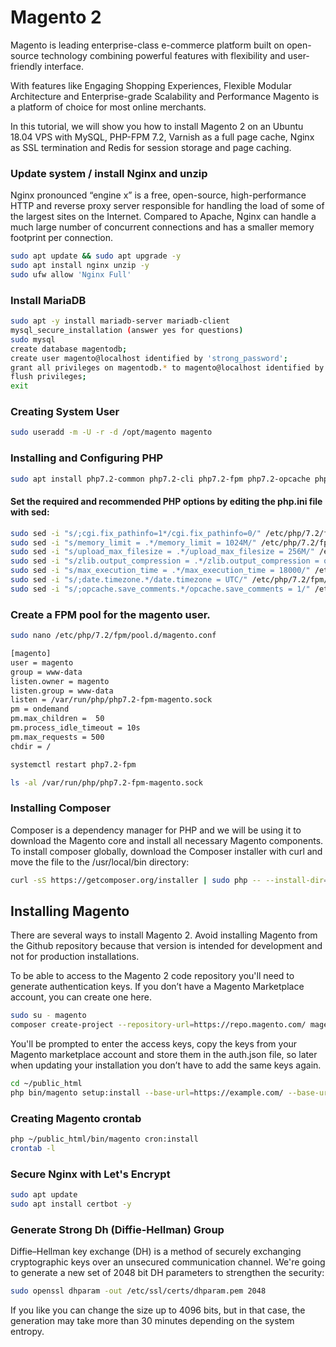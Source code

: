 # Magento 2

Magento is leading enterprise-class e-commerce platform built on open-source technology combining powerful features with flexibility and user-friendly interface.

With features like Engaging Shopping Experiences, Flexible Modular Architecture and Enterprise-grade Scalability and Performance Magento is a platform of choice for most online merchants.

In this tutorial, we will show you how to install Magento 2 on an Ubuntu 18.04 VPS with MySQL, PHP-FPM 7.2, Varnish as a full page cache, Nginx as SSL termination and Redis for session storage and page caching.

### Update system / install Nginx and unzip
Nginx pronounced “engine x” is a free, open-source, high-performance HTTP and reverse proxy server responsible for handling the load of some of the largest sites on the Internet. Compared to Apache, Nginx can handle a much large number of concurrent connections and has a smaller memory footprint per connection.
```bash
sudo apt update && sudo apt upgrade -y
sudo apt install nginx unzip -y
sudo ufw allow 'Nginx Full'
```
### Install MariaDB
```bash
sudo apt -y install mariadb-server mariadb-client
mysql_secure_installation (answer yes for questions)
sudo mysql
create database magentodb;
create user magento@localhost identified by 'strong_password';
grant all privileges on magentodb.* to magento@localhost identified by 'strong_password';
flush privileges;
exit
```
### Creating System User
```bash
sudo useradd -m -U -r -d /opt/magento magento
```
### Installing and Configuring PHP
```bash
sudo apt install php7.2-common php7.2-cli php7.2-fpm php7.2-opcache php7.2-gd php7.2-mysql php7.2-curl php7.2-intl php7.2-xsl php7.2-mbstring php7.2-zip php7.2-bcmath php7.2-soap
```
#### Set the required and recommended PHP options by editing the php.ini file with sed:
```bash
sudo sed -i "s/;cgi.fix_pathinfo=1*/cgi.fix_pathinfo=0/" /etc/php/7.2/fpm/php.ini
sudo sed -i "s/memory_limit = .*/memory_limit = 1024M/" /etc/php/7.2/fpm/php.ini
sudo sed -i "s/upload_max_filesize = .*/upload_max_filesize = 256M/" /etc/php/7.2/fpm/php.ini
sudo sed -i "s/zlib.output_compression = .*/zlib.output_compression = on/" /etc/php/7.2/fpm/php.ini
sudo sed -i "s/max_execution_time = .*/max_execution_time = 18000/" /etc/php/7.2/fpm/php.ini
sudo sed -i "s/;date.timezone.*/date.timezone = UTC/" /etc/php/7.2/fpm/php.ini
sudo sed -i "s/;opcache.save_comments.*/opcache.save_comments = 1/" /etc/php/7.2/fpm/php.ini
```
### Create a FPM pool for the magento user.
```bash
sudo nano /etc/php/7.2/fpm/pool.d/magento.conf
```
```bash
[magento]
user = magento
group = www-data
listen.owner = magento
listen.group = www-data
listen = /var/run/php/php7.2-fpm-magento.sock
pm = ondemand
pm.max_children =  50
pm.process_idle_timeout = 10s
pm.max_requests = 500
chdir = /
```
```bash
systemctl restart php7.2-fpm
```
```bash
ls -al /var/run/php/php7.2-fpm-magento.sock
```
### Installing Composer
Composer is a dependency manager for PHP and we will be using it to download the Magento core and install all necessary Magento components. To install composer globally, download the Composer installer with curl and move the file to the /usr/local/bin directory:
```bash
curl -sS https://getcomposer.org/installer | sudo php -- --install-dir=/usr/local/bin --filename=composer
```
## Installing Magento
There are several ways to install Magento 2. Avoid installing Magento from the Github repository because that version is intended for development and not for production installations.

To be able to access to the Magento 2 code repository you'll need to generate authentication keys. If you don’t have a Magento Marketplace account, you can create one here.
```bash
sudo su - magento
composer create-project --repository-url=https://repo.magento.com/ magento/project-community-edition /opt/magento/public_html
```
You'll be prompted to enter the access keys, copy the keys from your Magento marketplace account and store them in the auth.json file, so later when updating your installation you don’t have to add the same keys again.
```bash
cd ~/public_html
php bin/magento setup:install --base-url=https://example.com/ --base-url-secure=https://example.com/ --admin-firstname="John" --admin-lastname="Doe" --admin-email="john@example.com" --admin-user="john" --admin-password="strong_password" --db-name="magentodb" --db-host="localhost" --db-user="magento" --currency=USD --timezone=America/Chicago --use-rewrites=1 --db-password="strong_password"
```
### Creating Magento crontab
```bash
php ~/public_html/bin/magento cron:install
crontab -l
```
### Secure Nginx with Let's Encrypt
```bash
sudo apt update
sudo apt install certbot -y
```
### Generate Strong Dh (Diffie-Hellman) Group
Diffie–Hellman key exchange (DH) is a method of securely exchanging cryptographic keys over an unsecured communication channel. We're going to generate a new set of 2048 bit DH parameters to strengthen the security:
```bash
sudo openssl dhparam -out /etc/ssl/certs/dhparam.pem 2048
```
If you like you can change the size up to 4096 bits, but in that case, the generation may take more than 30 minutes depending on the system entropy.
